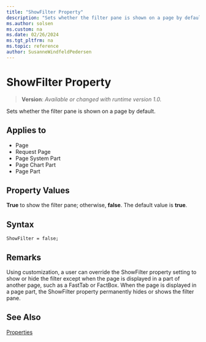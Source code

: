 ```yaml
---
title: "ShowFilter Property"
description: "Sets whether the filter pane is shown on a page by default."
ms.author: solsen
ms.custom: na
ms.date: 02/26/2024
ms.tgt_pltfrm: na
ms.topic: reference
author: SusanneWindfeldPedersen
---
```

[//]: # (START>DO_NOT_EDIT)
[//]: # (IMPORTANT:Do not edit any of the content between here and the END>DO_NOT_EDIT.)
[//]: # (Any modifications should be made in the .xml files in the ModernDev repo.)
# ShowFilter Property
> **Version**: _Available or changed with runtime version 1.0._

Sets whether the filter pane is shown on a page by default.

## Applies to
-   Page
-   Request Page
-   Page System Part
-   Page Chart Part
-   Page Part

[//]: # (IMPORTANT: END>DO_NOT_EDIT)


## Property Values  

**True** to show the filter pane; otherwise, **false**. The default value is **true**.

## Syntax

```AL
ShowFilter = false;
``` 
  
## Remarks  

Using customization, a user can override the ShowFilter property setting to show or hide the filter except when the page is displayed in a part of another page, such as a FastTab or FactBox. When the page is displayed in a page part, the ShowFilter property permanently hides or shows the filter pane.

## See Also
[Properties](devenv-properties.md)